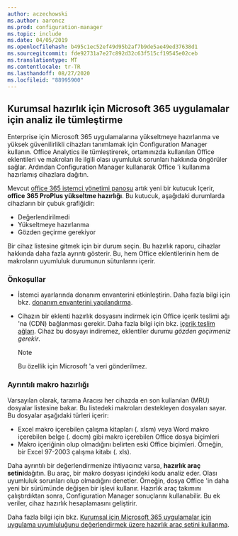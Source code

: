 ```yaml
---
author: aczechowski
ms.author: aaroncz
ms.prod: configuration-manager
ms.topic: include
ms.date: 04/05/2019
ms.openlocfilehash: b495c1ec52ef49d95b2af7b9de5ae49ed37638d1
ms.sourcegitcommit: fde92731a7e27c892d32c63f515cf19545e02ceb
ms.translationtype: MT
ms.contentlocale: tr-TR
ms.lasthandoff: 08/27/2020
ms.locfileid: "88995900"
---
```

## <a name="integration-with-analytics-for-microsoft-365-apps-for-enterprise-readiness"></a><a name="bkmk_o365"></a> Kurumsal hazırlık için Microsoft 365 uygulamalar için analiz ile tümleştirme
<!--3735402-->

Enterprise için Microsoft 365 uygulamalarına yükseltmeye hazırlanma ve yüksek güvenilirlikli cihazları tanımlamak için Configuration Manager kullanın. Office Analytics ile tümleştirerek, ortamınızda kullanılan Office eklentileri ve makroları ile ilgili olası uyumluluk sorunları hakkında öngörüler sağlar. Ardından Configuration Manager kullanarak Office 'i kullanıma hazırlamış cihazlara dağıtın. 

Mevcut [office 365 istemci yönetimi panosu](../../../../../sum/deploy-use/office-365-dashboard.md#bkmk_o365_readiness) artık yeni bir kutucuk Içerir, **office 365 ProPlus yükseltme hazırlığı**. Bu kutucuk, aşağıdaki durumlarda cihazların bir çubuk grafiğidir:
- Değerlendirilmedi
- Yükseltmeye hazırlanma
- Gözden geçirme gerekiyor

Bir cihaz listesine gitmek için bir durum seçin. Bu hazırlık raporu, cihazlar hakkında daha fazla ayrıntı gösterir. Bu, hem Office eklentilerinin hem de makroların uyumluluk durumunun sütunlarını içerir. 


### <a name="prerequisites"></a>Önkoşullar

- İstemci ayarlarında donanım envanterini etkinleştirin. Daha fazla bilgi için bkz. [donanım envanterini yapılandırma](../../../../clients/manage/inventory/configure-hardware-inventory.md).  

- Cihazın bir eklenti hazırlık dosyasını indirmek için Office içerik teslimi ağı 'na (CDN) bağlanması gerekir. Daha fazla bilgi için bkz. [içerik teslim ağları](/office365/enterprise/content-delivery-networks). Cihaz bu dosyayı indiremez, eklentiler durumu *gözden geçirmeniz gerekir*.  

    > [!Note]  
    > Bu özellik için Microsoft 'a veri gönderilmez.  


### <a name="detailed-macro-readiness"></a><a name="bkmk_ort"></a> Ayrıntılı makro hazırlığı

Varsayılan olarak, tarama Aracısı her cihazda en son kullanılan (MRU) dosyalar listesine bakar. Bu listedeki makroları destekleyen dosyaları sayar. Bu dosyalar aşağıdaki türleri içerir:
- Excel makro içerebilen çalışma kitapları (. xlsm) veya Word makro içerebilen belge (. docm) gibi makro içerebilen Office dosya biçimleri  
- Makro içeriğinin olup olmadığını belirten eski Office biçimleri. Örneğin, bir Excel 97-2003 çalışma kitabı (. xls).

Daha ayrıntılı bir değerlendirmenize ihtiyacınız varsa, **hazırlık araç setini**dağıtın. Bu araç, bir makro dosyası içindeki kodu analiz eder. Olası uyumluluk sorunları olup olmadığını denetler. Örneğin, dosya Office 'in daha yeni bir sürümünde değişen bir işlevi kullanır. Hazırlık araç takımını çalıştırdıktan sonra, Configuration Manager sonuçlarını kullanabilir. Bu ek veriler, cihaz hazırlık hesaplamasını geliştirir.

Daha fazla bilgi için bkz. [Kurumsal için Microsoft 365 uygulamalar için uygulama uyumluluğunu değerlendirmek üzere hazırlık araç setini kullanma](https://aka.ms/readinesstoolkit).
